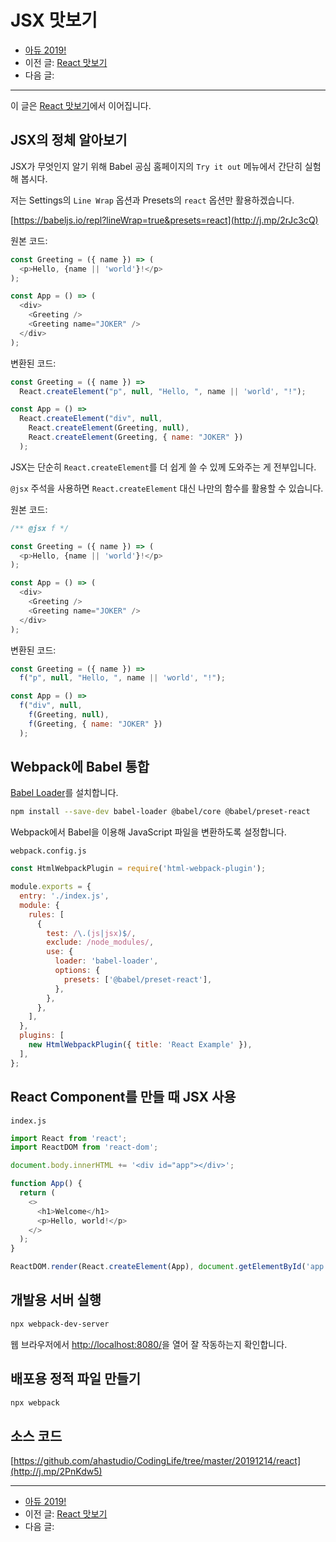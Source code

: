 # JSX 맛보기

- [아듀 2019!](https://adieu2019.ahastudio.com/)
- 이전 글: [React 맛보기](http://j.mp/2qOXzaY)
- 다음 글:

---

이 글은 [React 맛보기](http://j.mp/2qOXzaY)에서 이어집니다.

## JSX의 정체 알아보기

JSX가 무엇인지 알기 위해
Babel 공심 홈페이지의 `Try it out` 메뉴에서 간단히 실험해 봅시다.

저는 Settings의 `Line Wrap` 옵션과 Presets의 `react` 옵션만 활용하겠습니다.

[https://babeljs.io/repl?lineWrap=true&presets=react](http://j.mp/2rJc3cQ)

원본 코드:

```javascript
const Greeting = ({ name }) => (
  <p>Hello, {name || 'world'}!</p>
);

const App = () => (
  <div>
  	<Greeting />
  	<Greeting name="JOKER" />
  </div>
);
```

변환된 코드:

```javascript
const Greeting = ({ name }) =>
  React.createElement("p", null, "Hello, ", name || 'world', "!");

const App = () =>
  React.createElement("div", null,
    React.createElement(Greeting, null),
    React.createElement(Greeting, { name: "JOKER" })
  );
```

JSX는 단순히 `React.createElement`를 더 쉽게 쓸 수 있께 도와주는 게 전부입니다.

`@jsx` 주석을 사용하면
`React.createElement` 대신 나만의 함수를 활용할 수 있습니다.

원본 코드:

```javascript
/** @jsx f */

const Greeting = ({ name }) => (
  <p>Hello, {name || 'world'}!</p>
);

const App = () => (
  <div>
  	<Greeting />
  	<Greeting name="JOKER" />
  </div>
);
```

변환된 코드:

```javascript
const Greeting = ({ name }) =>
  f("p", null, "Hello, ", name || 'world', "!");

const App = () =>
  f("div", null,
    f(Greeting, null),
    f(Greeting, { name: "JOKER" })
  );
```

## Webpack에 Babel 통합

[Babel Loader](http://j.mp/2PljqQY)를 설치합니다.

```bash
npm install --save-dev babel-loader @babel/core @babel/preset-react
```

Webpack에서 Babel을 이용해 JavaScript 파일을 변환하도록 설정합니다.

`webpack.config.js`

```javascript
const HtmlWebpackPlugin = require('html-webpack-plugin');

module.exports = {
  entry: './index.js',
  module: {
    rules: [
      {
        test: /\.(js|jsx)$/,
        exclude: /node_modules/,
        use: {
          loader: 'babel-loader',
          options: {
            presets: ['@babel/preset-react'],
          },
        },
      },
    ],
  },
  plugins: [
    new HtmlWebpackPlugin({ title: 'React Example' }),
  ],
};
```

## React Component를 만들 때 JSX 사용

`index.js`

```javascript
import React from 'react';
import ReactDOM from 'react-dom';

document.body.innerHTML += '<div id="app"></div>';

function App() {
  return (
    <>
      <h1>Welcome</h1>
      <p>Hello, world!</p>
    </>
  );
}

ReactDOM.render(React.createElement(App), document.getElementById('app'));
```

## 개발용 서버 실행

```bash
npx webpack-dev-server
```

웹 브라우저에서 <http://localhost:8080/>을 열어 잘 작동하는지 확인합니다.

## 배포용 정적 파일 만들기

```bash
npx webpack
```

## 소스 코드

[https://github.com/ahastudio/CodingLife/tree/master/20191214/react](http://j.mp/2PnKdw5)

---

- [아듀 2019!](https://adieu2019.ahastudio.com/)
- 이전 글: [React 맛보기](http://j.mp/2qOXzaY)
- 다음 글:
